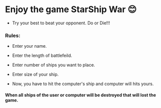 # Enjoy the game StarShip War 😊

* Try your best to beat your opponent.
Do or Die!!!

### Rules:

* Enter your name.
* Enter the length of battlefeild.
* Enter number of ships you want to place.
* Enter size of your ship.

* Now, you have to hit the computer's ship and computer will hits yours.

#### When all ships of the user or computer will be destroyed that will lost the game.


